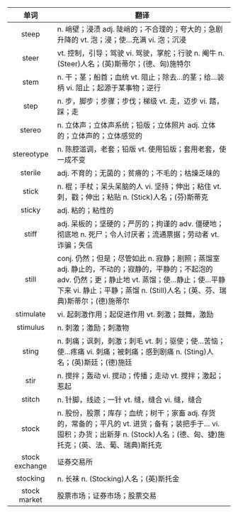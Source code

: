 |单词|翻译  |
|:--:|--| 
|	steep  		|		n. 峭壁；浸渍 adj. 陡峭的；不合理的；夸大的；急剧升降的 vt. 泡；浸；使…充满 vi. 泡；沉浸	|		
|	steer  		|		vt. 控制，引导；驾驶 vi. 驾驶，掌舵；行驶 n. 阉牛 n. (Steer)人名；(英)斯蒂尔；(德、匈)施特尔	|		
|	stem  		|		n. 干；茎；船首；血统 vt. 阻止；除去…的茎；给…装柄 vi. 阻止；起源于某事物；逆行	|		
|	step  		|		n. 步，脚步；步骤；步伐；梯级 vt. 走，迈步 vi. 踏，踩；走	|		
|	stereo  		|		n. 立体声；立体声系统；铅版；立体照片 adj. 立体的；立体声的；立体感觉的	|		
|	stereotype  		|		n. 陈腔滥调，老套；铅版 vt. 使用铅版；套用老套，使一成不变	|		
|	sterile  		|		adj. 不育的；无菌的；贫瘠的；不毛的；枯燥乏味的	|		
|	stick  		|		n. 棍；手杖；呆头呆脑的人 vi. 坚持；伸出；粘住 vt. 刺，戳；伸出；粘贴 n. (Stick)人名；(芬)斯蒂克	|		
|	sticky  		|		adj. 粘的；粘性的	|		
|	stiff  		|		adj. 呆板的；坚硬的；严厉的；拘谨的 adv. 僵硬地；彻底地 n. 死尸；令人讨厌者；流通票据；劳动者 vt. 诈骗；失信	|		
|	still  		|		conj. 仍然；但是；尽管如此 n. 寂静；剧照；蒸馏室 adj. 静止的，不动的；寂静的，平静的；不起泡的 adv. 仍然；更；静止地 vt. 蒸馏；使…静止；使…平静下来 vi. 静止；平静；蒸馏 n. (Still)人名；(英、芬、瑞典)斯蒂尔；(德)施蒂尔	|		
|	stimulate  		|		vi. 起刺激作用；起促进作用 vt. 刺激；鼓舞，激励	|		
|	stimulus  		|		n. 刺激；激励；刺激物	|		
|	sting  		|		n. 刺痛；讽刺，刺激；刺毛 vt. 刺；驱使；使…苦恼；使…疼痛 vi. 刺痛；被刺痛；感到剧痛 n. (Sting)人名；(英)斯廷；(德)施廷	|		
|	stir  		|		n. 搅拌；轰动 vi. 搅动；传播；走动 vt. 搅拌；激起；惹起	|		
|	stitch  		|		n. 针脚，线迹；一针 vt. 缝，缝合 vi. 缝，缝合	|		
|	stock  		|		n. 股份，股票；库存；血统；树干；家畜 adj. 存货的，常备的；平凡的 vt. 进货；备有；装把手于… vi. 囤积；办货；出新芽 n. (Stock)人名；(德、匈、捷)施托克；(英、法、葡、瑞典)斯托克	|		
|	stock exchange  		|		证券交易所	|		
|	stocking  		|		n. 长袜 n. (Stocking)人名；(英)斯托金	|		
|	stock market  		|		股票市场；证券市场；股票交易	|		
